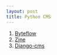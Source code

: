 ```yaml
---
layout: post
title: Python CMS
---
```


1. [Byteflow](http://byteflow.su)
2. [Zine](http://dev.pocoo.org/projects/zine/)
3. [Django-cms](http://django-cms.org)

